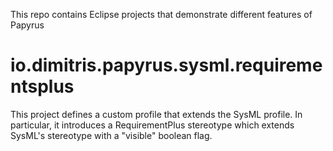 This repo contains Eclipse projects that demonstrate different features of Papyrus

# io.dimitris.papyrus.sysml.requirementsplus

This project defines a custom profile that extends the SysML profile. In particular, it introduces a RequirementPlus stereotype which extends SysML's stereotype with a "visible" boolean flag.
